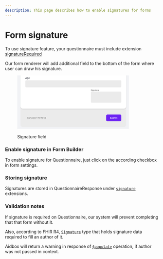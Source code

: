 ```yaml
---
description: This page describes how to enable signatures for forms
---
```


# Form signature

To use signature feature, your questionnaire must include extension [signatureRequired](http://hl7.org/fhir/StructureDefinition/questionnaire-signatureRequired)

Our form renderer will add additional field to the bottom of the form where user can draw his signature.

<figure><img src="../../../.gitbook/assets/Screenshot 2024-02-12 at 19.52.35.png" alt="" width="367"><figcaption><p>Signature field </p></figcaption></figure>

### Enable signature in Form Builder

To enable signature for Questionnaire, just click on the according checkbox in form settings.

### Storing signature

Signatures are stored in QuestionnaireResponse under [`signature`](http://hl7.org/fhir/StructureDefinition/questionnaireresponse-signature) extensions.

### Validation notes

If signature is required on Questionnaire, our system will prevent completing that that form without it.

Also, according to FHIR R4, [`Signature`](https://hl7.org/fhir/datatypes.html#Signature) type that holds signature data required to fill an author of it.

Aidbox will return a warning in response of [`$populate`](../../../reference/aidbox-forms/fhir-sdc-api.md#populate-questionnaire-usdpopulate) operation, if author was not passed in context.
